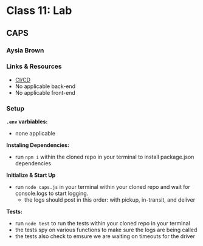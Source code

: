 # Class 11: Lab
## CAPS
### Aysia Brown

### Links & Resources 
- [CI/CD](https://github.com/aysiabrown-401d39-advanced-javascript/CAPS/actions/new)
- No applicable back-end
- No applicable front-end

### Setup

**`.env` varbiables:**
- none applicable

**Instaling Dependencies:**
- run `npm i` within the cloned repo in your terminal to install package.json dependencies

**Initialize & Start Up**
- run `node caps.js` in your terminal within your cloned repo and wait for console.logs to start logging.
    - the logs should post in this order: with pickup, in-transit, and deliver 

**Tests:**
- run `node test` to run the tests within your cloned repo in your terminal
- the tests spy on various functions to make sure the logs are being called
- the tests also check to emsure we are waiting on timeouts for the driver

